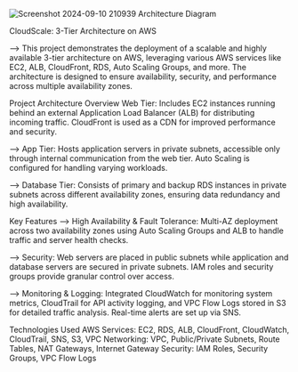 
![Screenshot 2024-09-10 210939](https://github.com/user-attachments/assets/9032be5c-8e60-4e1e-bd81-2027ba404ae9)
Architecture Diagram



CloudScale: 3-Tier Architecture on AWS


--> This project demonstrates the deployment of a scalable and highly available 3-tier architecture on AWS, leveraging various AWS services like EC2, ALB, CloudFront, RDS, Auto Scaling Groups, and more. The architecture is designed to ensure availability, security, and performance across multiple availability zones.


Project Architecture Overview
Web Tier: Includes EC2 instances running behind an external Application Load Balancer (ALB) for distributing incoming traffic. CloudFront is used as a CDN for improved performance and security.

--> App Tier: Hosts application servers in private subnets, accessible only through internal communication from the web tier. Auto Scaling is configured for handling varying workloads.

--> Database Tier: Consists of primary and backup RDS instances in private subnets across different availability zones, ensuring data redundancy and high availability.

Key Features
--> High Availability & Fault Tolerance: Multi-AZ deployment across two availability zones using Auto Scaling Groups and ALB to handle traffic and server health checks.

--> Security: Web servers are placed in public subnets while application and database servers are secured in private subnets. IAM roles and security groups provide granular control over access.

--> Monitoring & Logging: Integrated CloudWatch for monitoring system metrics, CloudTrail for API activity logging, and VPC Flow Logs stored in S3 for detailed traffic analysis. Real-time alerts are set up via SNS.

Technologies Used
AWS Services: EC2, RDS, ALB, CloudFront, CloudWatch, CloudTrail, SNS, S3, VPC
Networking: VPC, Public/Private Subnets, Route Tables, NAT Gateways, Internet Gateway
Security: IAM Roles, Security Groups, VPC Flow Logs
